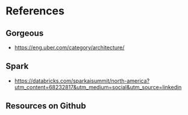 # References 


## Gorgeous
+ https://eng.uber.com/category/architecture/

## Spark
+ https://databricks.com/sparkaisummit/north-america?utm_content=68232817&utm_medium=social&utm_source=linkedin

## Resources on Github


